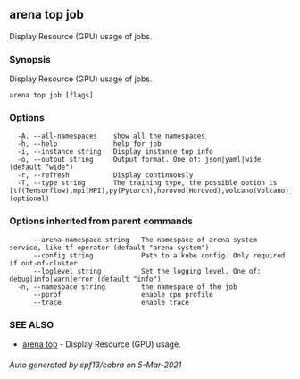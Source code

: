 ## arena top job

Display Resource (GPU) usage of jobs.

### Synopsis

Display Resource (GPU) usage of jobs.

```
arena top job [flags]
```

### Options

```
  -A, --all-namespaces    show all the namespaces
  -h, --help              help for job
  -i, --instance string   Display instance top info
  -o, --output string     Output format. One of: json|yaml|wide (default "wide")
  -r, --refresh           Display continuously
  -T, --type string       The training type, the possible option is [tf(Tensorflow),mpi(MPI),py(Pytorch),horovod(Horovod),volcano(Volcano),et(ElasticTraining),spark(Spark)]. (optional)
```

### Options inherited from parent commands

```
      --arena-namespace string   The namespace of arena system service, like tf-operator (default "arena-system")
      --config string            Path to a kube config. Only required if out-of-cluster
      --loglevel string          Set the logging level. One of: debug|info|warn|error (default "info")
  -n, --namespace string         the namespace of the job
      --pprof                    enable cpu profile
      --trace                    enable trace
```

### SEE ALSO

* [arena top](arena_top.md)	 - Display Resource (GPU) usage.

###### Auto generated by spf13/cobra on 5-Mar-2021
